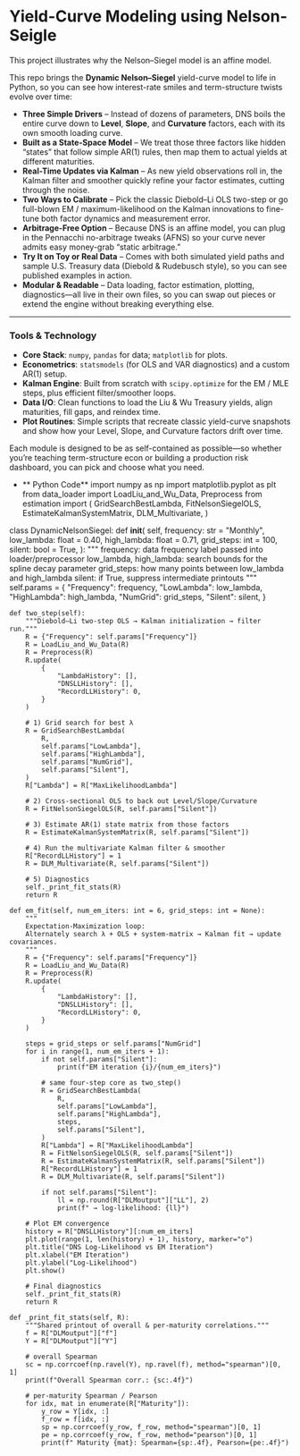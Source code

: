 # Yield-Curve Modeling using Nelson-Seigle
This project illustrates why the Nelson–Siegel model is an affine model.



This repo brings the **Dynamic Nelson–Siegel** yield-curve model to life in Python, so you can see how interest-rate smiles and term-structure twists evolve over time:

* **Three Simple Drivers** – Instead of dozens of parameters, DNS boils the entire curve down to **Level**, **Slope**, and **Curvature** factors, each with its own smooth loading curve.
* **Built as a State-Space Model** – We treat those three factors like hidden “states” that follow simple AR(1) rules, then map them to actual yields at different maturities.
* **Real-Time Updates via Kalman** – As new yield observations roll in, the Kalman filter and smoother quickly refine your factor estimates, cutting through the noise.
* **Two Ways to Calibrate** – Pick the classic Diebold–Li OLS two-step or go full-blown EM / maximum-likelihood on the Kalman innovations to fine-tune both factor dynamics and measurement error.
* **Arbitrage-Free Option** – Because DNS is an affine model, you can plug in the Pennacchi no-arbitrage tweaks (AFNS) so your curve never admits easy money-grab “static arbitrage.”
* **Try It on Toy or Real Data** – Comes with both simulated yield paths and sample U.S. Treasury data (Diebold & Rudebusch style), so you can see published examples in action.
* **Modular & Readable** – Data loading, factor estimation, plotting, diagnostics—all live in their own files, so you can swap out pieces or extend the engine without breaking everything else.

---

### Tools & Technology

* **Core Stack**: `numpy`, `pandas` for data; `matplotlib` for plots.
* **Econometrics**: `statsmodels` (for OLS and VAR diagnostics) and a custom AR(1) setup.
* **Kalman Engine**: Built from scratch with `scipy.optimize` for the EM / MLE steps, plus efficient filter/smoother loops.
* **Data I/O**: Clean functions to load the Liu & Wu Treasury yields, align maturities, fill gaps, and reindex time.
* **Plot Routines**: Simple scripts that recreate classic yield-curve snapshots and show how your Level, Slope, and Curvature factors drift over time.

Each module is designed to be as self-contained as possible—so whether you’re teaching term-structure econ or building a production risk dashboard, you can pick and choose what you need.


* ** Python Code**
import numpy as np
import matplotlib.pyplot as plt
from data_loader import LoadLiu_and_Wu_Data, Preprocess
from estimation import (
    GridSearchBestLambda,
    FitNelsonSiegelOLS,
    EstimateKalmanSystemMatrix,
    DLM_Multivariate,
)

class DynamicNelsonSiegel:
    def __init__(
        self,
        frequency: str = "Monthly",
        low_lambda: float = 0.40,
        high_lambda: float = 0.71,
        grid_steps: int = 100,
        silent: bool = True,
    ):
        """
        frequency: data frequency label passed into loader/preprocessor
        low_lambda, high_lambda: search bounds for the spline decay parameter
        grid_steps: how many points between low_lambda and high_lambda
        silent: if True, suppress intermediate printouts
        """
        self.params = {
            "Frequency": frequency,
            "LowLambda": low_lambda,
            "HighLambda": high_lambda,
            "NumGrid": grid_steps,
            "Silent": silent,
        }

    def two_step(self):
        """Diebold–Li two-step OLS → Kalman initialization → filter run."""
        R = {"Frequency": self.params["Frequency"]}
        R = LoadLiu_and_Wu_Data(R)
        R = Preprocess(R)
        R.update(
            {
                "LambdaHistory": [],
                "DNSLLHistory": [],
                "RecordLLHistory": 0,
            }
        )

        # 1) Grid search for best λ
        R = GridSearchBestLambda(
            R,
            self.params["LowLambda"],
            self.params["HighLambda"],
            self.params["NumGrid"],
            self.params["Silent"],
        )
        R["Lambda"] = R["MaxLikelihoodLambda"]

        # 2) Cross-sectional OLS to back out Level/Slope/Curvature
        R = FitNelsonSiegelOLS(R, self.params["Silent"])

        # 3) Estimate AR(1) state matrix from those factors
        R = EstimateKalmanSystemMatrix(R, self.params["Silent"])

        # 4) Run the multivariate Kalman filter & smoother
        R["RecordLLHistory"] = 1
        R = DLM_Multivariate(R, self.params["Silent"])

        # 5) Diagnostics
        self._print_fit_stats(R)
        return R

    def em_fit(self, num_em_iters: int = 6, grid_steps: int = None):
        """
        Expectation-Maximization loop:
        Alternately search λ + OLS + system-matrix → Kalman fit → update covariances.
        """
        R = {"Frequency": self.params["Frequency"]}
        R = LoadLiu_and_Wu_Data(R)
        R = Preprocess(R)
        R.update(
            {
                "LambdaHistory": [],
                "DNSLLHistory": [],
                "RecordLLHistory": 0,
            }
        )

        steps = grid_steps or self.params["NumGrid"]
        for i in range(1, num_em_iters + 1):
            if not self.params["Silent"]:
                print(f"EM iteration {i}/{num_em_iters}")

            # same four-step core as two_step()
            R = GridSearchBestLambda(
                R,
                self.params["LowLambda"],
                self.params["HighLambda"],
                steps,
                self.params["Silent"],
            )
            R["Lambda"] = R["MaxLikelihoodLambda"]
            R = FitNelsonSiegelOLS(R, self.params["Silent"])
            R = EstimateKalmanSystemMatrix(R, self.params["Silent"])
            R["RecordLLHistory"] = 1
            R = DLM_Multivariate(R, self.params["Silent"])

            if not self.params["Silent"]:
                ll = np.round(R["DLMoutput"]["LL"], 2)
                print(f" → log-likelihood: {ll}")

        # Plot EM convergence
        history = R["DNSLLHistory"][:num_em_iters]
        plt.plot(range(1, len(history) + 1), history, marker="o")
        plt.title("DNS Log-Likelihood vs EM Iteration")
        plt.xlabel("EM Iteration")
        plt.ylabel("Log-Likelihood")
        plt.show()

        # Final diagnostics
        self._print_fit_stats(R)
        return R

    def _print_fit_stats(self, R):
        """Shared printout of overall & per-maturity correlations."""
        f = R["DLMoutput"]["f"]
        Y = R["DLMoutput"]["Y"]

        # overall Spearman
        sc = np.corrcoef(np.ravel(Y), np.ravel(f), method="spearman")[0, 1]
        print(f"Overall Spearman corr.: {sc:.4f}")

        # per-maturity Spearman / Pearson
        for idx, mat in enumerate(R["Maturity"]):
            y_row = Y[idx, :]
            f_row = f[idx, :]
            sp = np.corrcoef(y_row, f_row, method="spearman")[0, 1]
            pe = np.corrcoef(y_row, f_row, method="pearson")[0, 1]
            print(f" Maturity {mat}: Spearman={sp:.4f}, Pearson={pe:.4f}")

